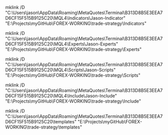 mklink /D "C:\Users\jason\AppData\Roaming\MetaQuotes\Terminal\B313D8B5E3EEA7D6CF15F515B9125C20\MQL4\Indicators\Jason-Indicator" "E:\Projects\myGitHub\FOREX-WORKING\trade-strategy\Indicators"


 
 mklink /D "C:\Users\jason\AppData\Roaming\MetaQuotes\Terminal\B313D8B5E3EEA7D6CF15F515B9125C20\MQL4\Experts\Jason-Experts" "E:\Projects\myGitHub\FOREX-WORKING\trade-strategy\Experts"


  mklink /D "C:\Users\jason\AppData\Roaming\MetaQuotes\Terminal\B313D8B5E3EEA7D6CF15F515B9125C20\MQL4\Scripts\Jason-Scripts" "E:\Projects\myGitHub\FOREX-WORKING\trade-strategy\Scripts"

 mklink /D "C:\Users\jason\AppData\Roaming\MetaQuotes\Terminal\B313D8B5E3EEA7D6CF15F515B9125C20\MQL4\Include\Jason-Include" "E:\Projects\myGitHub\FOREX-WORKING\trade-strategy\Include"

   mklink /D "C:\Users\jason\AppData\Roaming\MetaQuotes\Terminal\B313D8B5E3EEA7D6CF15F515B9125C20\templates" "E:\Projects\myGitHub\FOREX-WORKING\trade-strategy\templates"

    